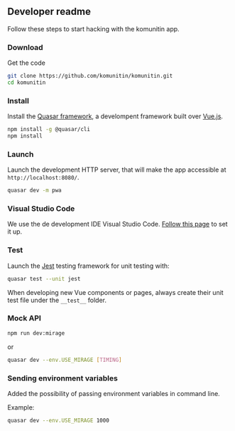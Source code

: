 ## Developer readme

Follow these steps to start hacking with the komunitin app.
### Download
Get the code
```bash
git clone https://github.com/komunitin/komunitin.git
cd komunitin
```
### Install

Install the [Quasar framework](https://quasar.dev/), a develompent framework built over [Vue.js](https://vuejs.org/).

```bash
npm install -g @quasar/cli
npm install
```

### Launch

Launch the development HTTP server, that will make the app accessible at `http://localhost:8080/`.

```bash
quasar dev -m pwa
```

### Visual Studio Code

We use the de development IDE Visual Studio Code. [Follow this page](https://quasar.dev/start/vs-code-configuration) to set it up.

### Test

Launch the [Jest](https://jestjs.io/) testing framework for unit testing with:

```bash
quasar test --unit jest
```

When developing new Vue components or pages, always create their unit test file under the `__test__` folder.

### Mock API

```bash
npm run dev:mirage
```

or 

```bash
quasar dev --env.USE_MIRAGE [TIMING]
```

### Sending environment variables

Added the possibility of passing environment variables in command line.

Example:

```bash
quasar dev --env.USE_MIRAGE 1000
```
